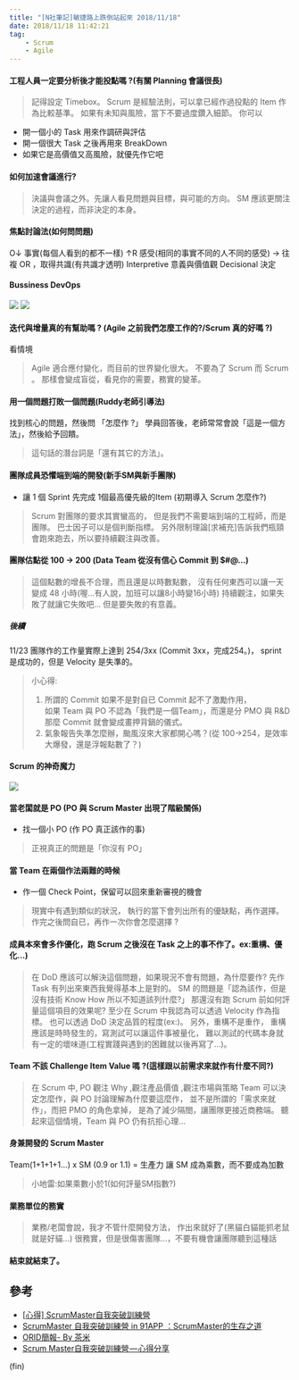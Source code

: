 ```yaml
---
title: "[N社筆記]敏捷路上跌倒站起來 2018/11/18"
date: 2018/11/18 11:42:21
tag:
    - Scrum
    - Agile
---
```


#### 工程人員一定要分析後才能投點嗎 ?(有關 Planning 會議很長)

> 記得設定 Timebox。
Scrum 是經驗法則，可以拿已經作過投點的 Item 作為比較基準。
如果有未知與風險，當下不要過度鑽入細節。
你可以
- 開一個小的 Task 用來作調研與評估
- 開一個很大 Task 之後再用來 BreakDown
- 如果它是高價值又高風險，就優先作它吧

#### 如何加速會議進行?

> 決議與會議之外。先讓人看見問題與目標，與可能的方向。
SM 應該更關注決定的過程，而非決定的本身。

#### 焦點討論法(如何問問題)

O↓ 事實(每個人看到的都不一樣)
↑R 感受(相同的事實不同的人不同的感受) → 往複 OR ，取得共識(有共識才透明)
Interpretive 意義與價值觀
Decisional 決定

#### Bussiness DevOps  
![](https://imgur.com/x0imNlo.jpg)
![](https://i.imgur.com/A04B5uG.jpg)

#### 迭代與增量真的有幫助嗎 ? (Agile 之前我們怎麼工作的?/Scrum 真的好嗎 ?)

看情境
> Agile 適合應付變化，而目前的世界變化很大。
不要為了 Scrum 而 Scrum 。
那樣會變成盲從，看見你的需要，務實的變革。

#### 用一個問題打敗一個問題(Ruddy老師引導法)

找到核心的問題，然後問 「怎麼作 ?」
學員回答後，老師常常會說「這是一個方法」，然後給予回饋。

> 這句話的潛台詞是「還有其它的方法」。

####  團隊成員恐懼端到端的開發(新手SM與新手團隊)
- 讓 1 個 Sprint 先完成 1個最高優先級的Item (初期導入 Scrum 怎麼作?)

> Scrum 對團隊的要求其實蠻高的，
但是我們不需要端到端的工程師，而是團隊。
巴士因子可以是個判斷指標。
另外限制理論[求補充]告訴我們瓶頸會跑來跑去，所以要持續觀注與改善。

#### 團隊估點從 100 → 200 (Data Team 從沒有信心 Commit 到 $#@...)

> 這個點數的增長不合理，而且還是以時數點數，
沒有任何東西可以讓一天變成 48 小時(喔…有人說，加班可以讓8小時變16小時)
持續觀注，如果失敗了就讓它失敗吧…
但是要失敗的有意義。

##### 後續
11/23 團隊作的工作量實際上達到 254/3xx (Commit 3xx，完成254。)，
sprint 是成功的，但是 Velocity 是失準的。
> 小心得: 
> 1. 所謂的 Commit 如果不是對自已 Commit 起不了激勵作用，  
> 如果 Team 與 PO 不認為「我們是一個Team」，而還是分 PMO 與 R&D
> 那麼 Commit 就會變成畫押背鍋的儀式。
> 2. 氣象報告失準怎麼辦，颱風沒來大家都開心嗎？(從 100→254，是效率大爆發，還是浮報點數了？)

#### Scrum 的神奇魔力
![](https://i.imgur.com/T3BV4F3.png)

#### 當老闆就是 PO (PO 與 Scrum Master 出現了階級關係)
- 找一個小 PO (作 PO 真正該作的事)

> 正視真正的問題是「你沒有 PO」

#### 當 Team 在兩個作法兩難的時候
- 作一個 Check Point，保留可以回來重新審視的機會

> 現實中有遇到類似的狀況，
執行的當下會列出所有的優缺點，再作選擇。
作完之後問自已，再作一次你會怎麼選擇 ?

#### 成員本來會多作優化，跑 Scrum 之後沒在 Task 之上的事不作了。ex:重構、優化…)

> 在 DoD 應該可以解決這個問題，如果現況不會有問題，為什麼要作?
先作 Task 有列出來東西我覺得基本上是對的。
SM 的問題是「認為該作，但是沒有技術 Know How 所以不知道該列什麼?」
那還沒有跑 Scrum 前如何評量這個項目的效果呢?
至少在 Scrum 中我認為可以透過 Velocity 作為指標。
也可以透過 DoD 決定品質的程度(ex:)。
另外，重構不是重作，
重構應該是時時發生的，寫測試可以讓這件事被量化， 
難以測試的代碼本身就有一定的壞味道(工程實踐與遇到的困難就以後再寫了…)。

#### Team 不該 Challenge Item Value 嗎 ?(這樣跟以前需求來就作有什麼不同?)

> 在 Scrum 中,
PO 觀注 Why ,觀注產品價值 ,觀注市場與策略
Team 可以決定怎麼作，與 PO 討論理解為什麼要這麼作，
並不是所謂的「需求來就作」，而把 PMO 的角色拿掉，
是為了減少隔閤，讓團隊更接近商務端。
聽起來這個情境，Team 與 PO 仍有抗拒心理...


#### 身兼開發的 Scrum Master

Team(1+1+1+1...) x SM (0.9 or 1.1) = 生產力
讓 SM 成為乘數，而不要成為加數

> 小地雷:如果乘數小於1(如何評量SM指數?)

#### 業務單位的務實

> 業務/老闆會說，我才不管什麼開發方法，
作出來就好了(黑貓白貓能抓老鼠就是好貓...)
很務實，但是很傷害團隊…，不要有機會讓團隊聽到這種話

#### 結束就結束了。

## 參考
- [[心得] ScrumMaster自我突破訓練營](https://medium.com/terryisbloggingonagile/%E5%BF%83%E5%BE%97-scrummaster%E8%87%AA%E6%88%91%E7%AA%81%E7%A0%B4%E8%A8%93%E7%B7%B4%E7%87%9F-3ce6f7c8c6)
- [ScrumMaster 自我突破訓練營 in 91APP ：ScrumMaster的生存之道](https://medium.com/@imfufu/scrummaster-%E8%87%AA%E6%88%91%E7%AA%81%E7%A0%B4%E8%A8%93%E7%B7%B4%E7%87%9F-in-91app-scrummaster%E7%9A%84%E7%94%9F%E5%AD%98%E4%B9%8B%E9%81%93-678f0774d967)
- [ORID簡報- By 茶米](https://drive.google.com/file/d/1CmJJGP7dpnSUzUP3ZrA8nNO1a6aKxM0Z/view?usp=sharing)
- [Scrum Master自我突破訓練營 — 心得分享](https://medium.com/@linchi/scrum-master%E8%87%AA%E6%88%91%E7%AA%81%E7%A0%B4%E8%A8%93%E7%B7%B4%E7%87%9F-%E5%BF%83%E5%BE%97%E5%88%86%E4%BA%AB-9846fa255a27)

(fin)